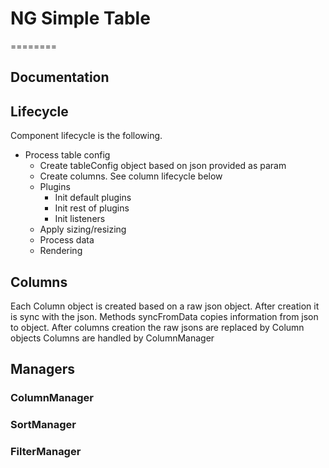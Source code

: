 # NG Simple Table
========

## Documentation

## Lifecycle

Component lifecycle is the following.

 - Process table config
    - Create tableConfig object based on json provided as param
    - Create columns. See column lifecycle below
    - Plugins
       - Init default plugins
       - Init rest of plugins
       - Init listeners
    - Apply sizing/resizing
    - Process data
    - Rendering
      

## Columns

Each Column object is created based on a raw json object.
After creation it is sync with the json.
Methods syncFromData copies information from json to object.
After columns creation the raw jsons are replaced by Column objects
Columns are handled by ColumnManager

## Managers

### ColumnManager

### SortManager

### FilterManager




